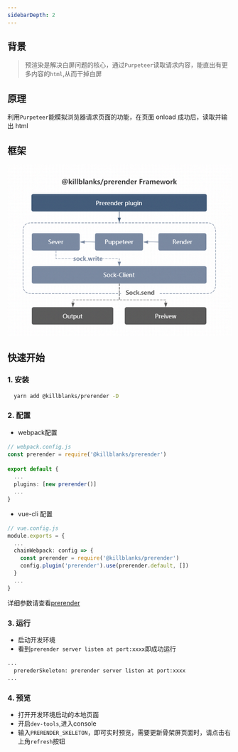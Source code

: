 ```yaml
---
sidebarDepth: 2
---
```


## 背景

> 预渲染是解决白屏问题的核心，通过`Purpeteer`读取请求内容，能直出有更多内容的`html`,从而干掉白屏

## 原理

利用`Purpeteer`能模拟浏览器请求页面的功能，在页面 onload 成功后，读取并输出 html

## 框架

![@killblanks_prerender_framework](./imgs/@killblanks_prerender_framework.png)

## 快速开始

### 1. 安装

```sh
  yarn add @killblanks/prerender -D
```

### 2. 配置

- webpack配置

```ts
// webpack.config.js
const prerender = require('@killblanks/prerender')

export default {
  ...
  plugins: [new prerender()]
  ...
}
```

- vue-cli 配置

```ts
// vue.config.js
module.exports = {
  ...
  chainWebpack: config => {
    const prerender = require('@killblanks/prerender')
    config.plugin('prerender').use(prerender.default, [])
  }
  ...
}
```

详细参数请查看[prerender](../../documents/prerender)

### 3. 运行

- 启动开发环境
- 看到`prerender server listen at port:xxxx`即成功运行

```bash
...
  prerederSkeleton: prerender server listen at port:xxxx
...

```

### 4. 预览

- 打开开发环境启动的本地页面
- 开启`dev-tools`,进入console
- 输入`PRERENDER_SKELETON`，即可实时预览，需要更新骨架屏页面时，请点击右上角`refresh`按钮



